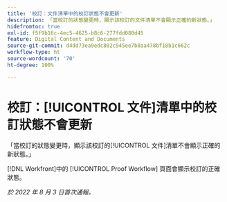 ```yaml
---
title: '校訂：文件清單中的校訂狀態不會更新'
description: 「當校訂的狀態變更時，顯示該校訂的文件清單不會顯示正確的新狀態。」
hidefromtoc: true
exl-id: f5f9b16c-4ec5-4625-b8c6-277fdd080d45
feature: Digital Content and Documents
source-git-commit: d4dd73ea9edc802c945ee7b8aa478bf18b1c662c
workflow-type: ht
source-wordcount: '70'
ht-degree: 100%

---
```


# 校訂：[!UICONTROL 文件]清單中的校訂狀態不會更新

<!--Won't fix tab, article live by request-->

「當校訂的狀態變更時，顯示該校訂的[!UICONTROL 文件]清單不會顯示正確的新狀態。」

[!DNL Workfront]中的 [!UICONTROL Proof Workflow] 頁面會顯示校訂的正確狀態。

_於 2022 年 8 月 3 日首次通報。_
